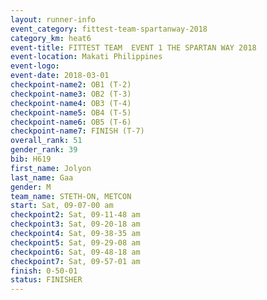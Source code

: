```yaml
---
layout: runner-info 
event_category: fittest-team-spartanway-2018 
category_km: heat6 
event-title: FITTEST TEAM  EVENT 1 THE SPARTAN WAY 2018 
event-location: Makati Philippines 
event-logo: 
event-date: 2018-03-01 
checkpoint-name2: OB1 (T-2) 
checkpoint-name3: OB2 (T-3) 
checkpoint-name4: OB3 (T-4) 
checkpoint-name5: OB4 (T-5) 
checkpoint-name6: OB5 (T-6) 
checkpoint-name7: FINISH (T-7) 
overall_rank: 51
gender_rank: 39
bib: H619
first_name: Jolyon
last_name: Gaa
gender: M
team_name: STETH-ON, METCON
start: Sat, 09-07-00 am
checkpoint2: Sat, 09-11-48 am
checkpoint3: Sat, 09-20-18 am
checkpoint4: Sat, 09-38-35 am
checkpoint5: Sat, 09-29-08 am
checkpoint6: Sat, 09-48-18 am
checkpoint7: Sat, 09-57-01 am
finish: 0-50-01
status: FINISHER
---
```

